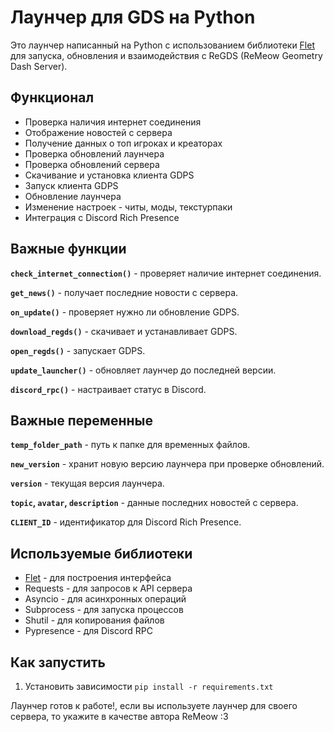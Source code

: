 # Лаунчер для GDS на Python

Это лаунчер написанный на Python с использованием библиотеки [Flet](https://flet.dev/) для запуска, обновления и взаимодействия с ReGDS (ReMeow Geometry Dash Server).

## Функционал

- Проверка наличия интернет соединения
- Отображение новостей с сервера
- Получение данных о топ игроках и креаторах
- Проверка обновлений лаунчера
- Проверка обновлений сервера
- Скачивание и установка клиента GDPS
- Запуск клиента GDPS
- Обновление лаунчера 
- Изменение настроек - читы, моды, текстурпаки
- Интеграция с Discord Rich Presence

## Важные функции

**`check_internet_connection()`** - проверяет наличие интернет соединения.

**`get_news()`** - получает последние новости с сервера.

**`on_update()`** - проверяет нужно ли обновление GDPS.

**`download_regds()`** - скачивает и устанавливает GDPS.

**`open_regds()`** - запускает GDPS.

**`update_launcher()`** - обновляет лаунчер до последней версии.

**`discord_rpc()`** - настраивает статус в Discord.

## Важные переменные

**`temp_folder_path`** - путь к папке для временных файлов. 

**`new_version`** - хранит новую версию лаунчера при проверке обновлений.

**`version`** - текущая версия лаунчера.

**`topic`, `avatar`, `description`** - данные последних новостей с сервера.

**`CLIENT_ID`** - идентификатор для Discord Rich Presence.

## Используемые библиотеки

- [Flet](https://flet.dev/) - для построения интерфейса
- Requests - для запросов к API сервера
- Asyncio - для асинхронных операций
- Subprocess - для запуска процессов
- Shutil - для копирования файлов
- Pypresence - для Discord RPC

## Как запустить

1. Установить зависимости `pip install -r requirements.txt`

Лаунчер готов к работе!, если вы используете лаунчер для своего сервера, то укажите в качестве автора ReMeow :3
